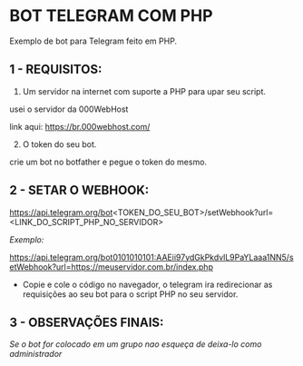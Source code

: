 # BOT TELEGRAM COM PHP

Exemplo de bot para Telegram feito em PHP.

## 1 - REQUISITOS:

1. Um servidor na internet com suporte a PHP para upar seu script.

usei o servidor da 000WebHost

link aqui: https://br.000webhost.com/

2. O token do seu bot.

crie um bot no botfather e pegue o token do mesmo.

## 2 - SETAR O WEBHOOK:

https://api.telegram.org/bot<TOKEN_DO_SEU_BOT>/setWebhook?url=<LINK_DO_SCRIPT_PHP_NO_SERVIDOR>

<i>Exemplo:</i>

https://api.telegram.org/bot0101010101:AAEii97ydGkPkdvlL9PaYLaaa1NN5/setWebhook?url=https://meuservidor.com.br/index.php

- Copie e cole o código no navegador, o telegram ira redirecionar as requisições ao seu bot para o script PHP no seu servidor.

## 3 - OBSERVAÇÕES FINAIS:


<i>Se o bot for colocado em um grupo nao esqueça de deixa-lo como administrador</i>


